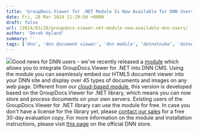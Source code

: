 ```yaml
---
title: 'GroupDocs.Viewer for .NET Module Is Now Available for DNN Users'
date: Fri, 28 Mar 2014 11:29:50 +0000
draft: false
url: /2014/03/28/groupdocs-viewer-net-module-now-available-dnn-users/
author: 'Derek Hyland'
summary: ''
tags: ['dnn', 'dnn document viewer', 'dnn module', 'dotnetnuke', 'dotnetnuke document viewer', 'dotnetnuke module', 'dotnetnuke plugin', 'GroupDocs Viewer', 'html5 document viewer', 'viewer for .net library', 'zArchive']
---
```


![](https://blog.groupdocs.com/wp-content/uploads/sites/4/2014/03/GD_VWR_NETIcon_114.png)Good news for DNN users - we've recently released a [module](http://store.dnnsoftware.com/home/product-details/groupdocs-viewer-for-net-html5-document-viewer) which allows you to integrate GroupDocs.Viewer for .NET into DNN CMS. Using the module you can seamlessly embed our HTML5 document viewer into your DNN site and display over 45 types of documents and images on any web page. Different from our [cloud-based module](https://blog.groupdocs.com/), this version is developed based on the GroupDocs.Viewer for .NET library, which means you can now store and process documents on your own servers. Existing users of the GroupDocs.Viewer for .NET library can use the module for free. In case you don't have a license for the library yet, please [contact our sales](http://groupdocs.com/corporate/contact-us) for a free 30-day evaluation copy. For more information on the module and installation instructions, please visit [this page](http://store.dnnsoftware.com/home/product-details/groupdocs-viewer-for-net-html5-document-viewer) on the official DNN store.




